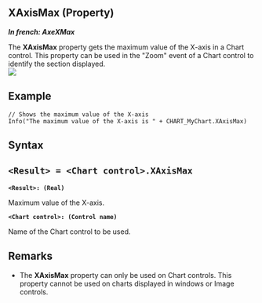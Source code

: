 


## XAxisMax (Property)

***In french: AxeXMax***
	



<a name="XUse"></a>
<a name="Use"></a>
<a name="description"></a>
The **XAxisMax** property gets the maximum value of the X-axis in a Chart control. This property can be used in the "Zoom" event of a Chart control to identify the section displayed.
<br>![](https://doc.pcsoft.fr/en-US/images/image.awp?langid=3&name=Graphe_axes2%201.gif)

<a name="Example1"></a>
<a name="sample_code"></a>

## Example


```wl
// Shows the maximum value of the X-axis
Info("The maximum value of the X-axis is " + CHART_MyChart.XAxisMax)
```

<a name="XSYNTAX"></a>
<a name="SYNTAX1"></a>

## Syntax

`<Result> = <Chart control>.XAxisMax`
---

**`<Result>: (Real)`**

Maximum value of the X-axis.

**`<Chart control>: (Control name)`**

Name of the Chart control to be used.  



<a name="NOTE0"></a>
<a name="NOTE0_1"></a>

## Remarks


- The **XAxisMax** property can only be used on Chart controls. This property cannot be used on charts displayed in windows or Image controls.





